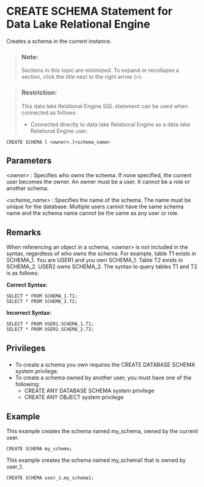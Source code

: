 <!-- loio5e20f75f3b664f02b1d92f4a22999105 -->

# CREATE SCHEMA Statement for Data Lake Relational Engine

Creates a schema in the current instance.



> ### Note:  
> Sections in this topic are minimized. To expand or recollapse a section, click the title next to the right arrow \(*\>*\).



> ### Restriction:  
> This data lake Relational Engine SQL statement can be used when connected as follows:
> 
> -   Connected directly to data lake Relational Engine as a data lake Relational Engine user.



```
CREATE SCHEMA [ <owner>.]<schema_name>
```



<a name="loio5e20f75f3b664f02b1d92f4a22999105__create_schema_parm1"/>

## Parameters

 *<owner\>*
 :   Specifies who owns the schema. If none specified, the current user becomes the owner. An owner must be a user. It cannot be a role or another schema.

  *<schema\_name\>*
 :   Specifies the name of the schema. The name must be unique for the database. Multiple users cannot have the same schema name and the schema name cannot be the same as any user or role.

 

<a name="loio5e20f75f3b664f02b1d92f4a22999105__create_schema_remarks1"/>

## Remarks

When referencing an object in a schema, *<owner\>* is not included in the syntax, regardless of who owns the schema. For example, table T1 exists in SCHEMA\_1. You are USER1 and you own SCHEMA\_1. Table T2 exists in SCHEMA\_2. USER2 owns SCHEMA\_2. The syntax to query tables T1 and T2 is as follows:

**Correct Syntax:**

```
SELECT * FROM SCHEMA_1.T1;
SELECT * FROM SCHEMA_2.T2;
```

**Incorrect Syntax:**

```
SELECT * FROM USER1.SCHEMA_1.T1;
SELECT * FROM USER2.SCHEMA_2.T2;
```



<a name="loio5e20f75f3b664f02b1d92f4a22999105__create_schema_privilege1"/>

## Privileges



### 

-   To create a schema you own requires the CREATE DATABASE SCHEMA system privilege.
-   To create a schema owned by another user, you must have one of the following:
    -   CREATE ANY DATABASE SCHEMA system privilege
    -   CREATE ANY OBJECT system privilege




## Example

This example creates the schema named my\_schema, owned by the current user.

```
CREATE SCHEMA my_schema;
```

This example creates the schema named my\_schema1 that is owned by user\_1.

```
CREATE SCHEMA user_1.my_schema1;
```

